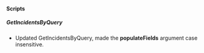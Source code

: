 
#### Scripts

##### GetIncidentsByQuery

- Updated GetIncidentsByQuery, made the **populateFields** argument case insensitive.
